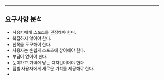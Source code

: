 ****
## 요구사항 분석

-  사용자에게 스포츠를 권장해야 한다.
-  복잡하지 않아야 한다.
-  친목을 도모해야 한다.
-  사용자는 손쉽게 스포츠에 참여해야 한다.
-  부담이 없어야 한다.
-  눈이가고 기억에 남는 디자인이어야 한다.
-  팀별 사용자에게 새로운 가치를 제공해야 한다.
-  